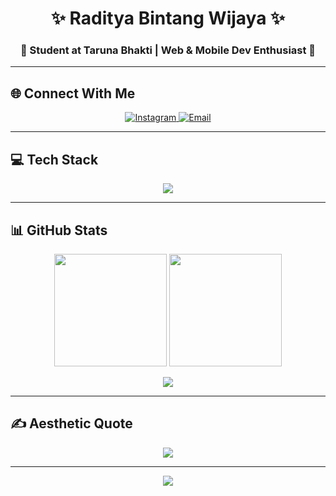 <!-- 🌸 HEADER -->
<h1 align="center">✨ Raditya Bintang Wijaya ✨</h1>
<h3 align="center">🌿 Student at Taruna Bhakti | Web & Mobile Dev Enthusiast 🌿</h3>

---

## 🌐 Connect With Me  
<p align="center">
  <a href="https://www.instagram.com/rdtyabntng_" target="_blank">
    <img src="https://img.shields.io/badge/Instagram-ffb6c1?style=for-the-badge&logo=instagram&logoColor=white" alt="Instagram"/>
  </a>
  <a href="mailto:radityabintang2202@gmail.com">
    <img src="https://img.shields.io/badge/Email-d8bfd8?style=for-the-badge&logo=gmail&logoColor=white" alt="Email"/>
  </a>
</p>

---

## 💻 Tech Stack  
<p align="center">
  <img src="https://skillicons.dev/icons?i=html,css,js,ts,nodejs,nextjs,flutter,tailwind,mysql,powershell,figma,ai,ps&perline=6" />
</p>

---

## 📊 GitHub Stats  
<p align="center">
  <img src="https://github-readme-stats.vercel.app/api?username=rdtyabntng&show_icons=true&theme=omni&hide_border=true" height="180em"/>
  <img src="https://github-readme-stats.vercel.app/api/top-langs/?username=rdtyabntng&layout=compact&theme=omni&hide_border=true" height="180em"/>
</p>

<p align="center">
  <img src="https://nirzak-streak-stats.vercel.app/?user=rdtyabntng&theme=omni&hide_border=true" />
</p>

---

## ✍️ Aesthetic Quote  
<p align="center">
  <img src="https://quotes-github-readme.vercel.app/api?type=horizontal&theme=omni" />
</p>

---

<p align="center">
  <img src="https://visitcount.itsvg.in/api?id=rdtyabntng&icon=5&color=8&bg=ffe4e1" />
</p>
